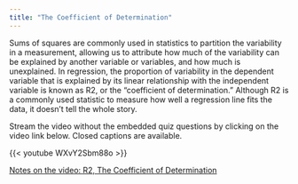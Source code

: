 ```yaml
---
title: "The Coefficient of Determination"
---
```


Sums of squares are commonly used in statistics to partition the variability in a measurement, allowing us to attribute how much of the variability can be explained by another variable or variables, and how much is unexplained. In regression, the proportion of variability in the dependent variable that is explained by its linear relationship with the independent variable is known as R2, or the “coefficient of determination.” Although R2 is a commonly used statistic to measure how well a regression line fits the data, it doesn’t tell the whole story.

Stream the video without the embedded quiz questions by clicking on the video link below. Closed captions are available.

{{< youtube WXvY2Sbm88o >}}

[Notes on the video: R2, The Coefficient of Determination](../12-3-The-Coefficient-of-Determination.pdf)